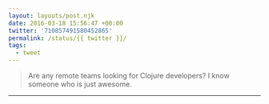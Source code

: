 ```yaml
---
layout: layouts/post.njk
date: 2016-03-18 15:56:47 +00:00
twitter: '710857491580452865'
permalink: /status/{{ twitter }}/
tags: 
  - tweet
---
```


> Are any remote teams looking for Clojure developers? I know someone who is just awesome.

---

